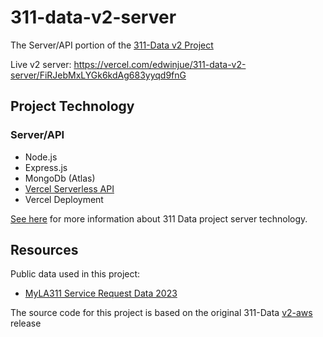 # 311-data-v2-server
The Server/API portion of the [311-Data v2 Project](https://github.com/edwinjue/311-data-v2)

Live v2 server: https://vercel.com/edwinjue/311-data-v2-server/FiRJebMxLYGk6kdAg683yyqd9fnG

## Project Technology
### Server/API
* Node.js
* Express.js
* MongoDb (Atlas)
* [Vercel Serverless API](https://vercel.com/docs/concepts/functions/serverless-functions)
* Vercel Deployment

[See here](docs/v2-server.md) for more information about 311 Data project server technology.

## Resources
Public data used in this project:
* [MyLA311 Service Request Data 2023](https://data.lacity.org/City-Infrastructure-Service-Requests/MyLA311-Service-Request-Data-2023/4a4x-mna2)

The source code for this project is based on the original 311-Data [v2-aws](https://github.com/hackforla/311-data/releases/tag/v2-aws) release

